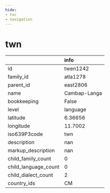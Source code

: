 ```yaml
---
hide:
- toc
- navigation
---
```

# twn
|                      | info         |
|:---------------------|:-------------|
| id                   | twen1242     |
| family_id            | atla1278     |
| parent_id            | east2806     |
| name                 | Cambap-Langa |
| bookkeeping          | False        |
| level                | language     |
| latitude             | 6.36656      |
| longitude            | 11.7002      |
| iso639P3code         | twn          |
| description          | nan          |
| markup_description   | nan          |
| child_family_count   | 0            |
| child_language_count | 0            |
| child_dialect_count  | 2            |
| country_ids          | CM           |